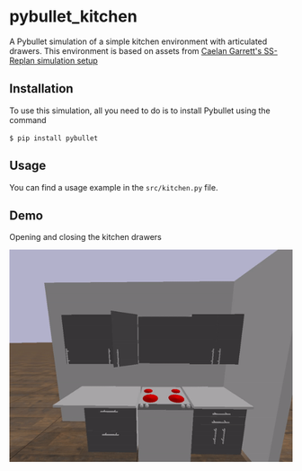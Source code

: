 # pybullet_kitchen
A Pybullet simulation of a simple kitchen environment with articulated drawers. This environment is based on assets from [Caelan Garrett's SS-Replan simulation setup](https://github.com/caelan/SS-Replan) 

## Installation
To use this simulation, all you need to do is to install Pybullet using the command

`$ pip install pybullet`

## Usage
You can find a usage example in the `src/kitchen.py` file.

## Demo 

Opening and closing the kitchen drawers

![](kitchen_gif.gif)

